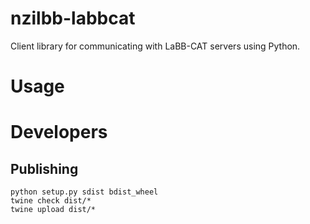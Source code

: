 # nzilbb-labbcat

Client library for communicating with LaBB-CAT servers using Python.

# Usage

# Developers

## Publishing

```
python setup.py sdist bdist_wheel
twine check dist/*
twine upload dist/*
```